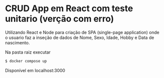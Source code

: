 # CRUD App em React com teste unitario (verção com erro)

Utilizando React e Node para criação de SPA (single-page application) onde o usuario faz a inseção de dados de Nome, Sexo, Idade, Hobby e Data de nascimento.

Na pasta raiz executar
```sh
$ docker compose up
```
Disponível em localhost:3000